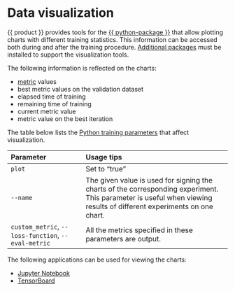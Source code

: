# Data visualization

{{ product }} provides tools for the [{{ python-package }}](../concepts/python-installation.md) that allow plotting charts with different training statistics. This information can be accessed both during and after the training procedure. [Additional packages](../installation/python-installation-additional-data-visualization-packages.md) must be installed to support the visualization tools.

The following information is reflected on the charts:
- [metric](../concepts/loss-functions.md) values
- best metric values on the validation dataset
- elapsed time of training
- remaining time of training
- current metric value
- metric value on the best iteration

The table below lists the [Python training parameters](../references/training-parameters/index.md) that affect visualization.

**Parameter** | **Usage tips**
:-------- | :---------
`plot` | Set to <q>true</q>
`--name` | The given value is used for signing the charts of the corresponding experiment. This parameter is useful when viewing results of different experiments on one chart.
`custom_metric`, `--loss-function`, `--eval-metric` | All the metrics specified in these parameters are output.


The following applications can be used for viewing the charts:
- [Jupyter Notebook](visualization_jupyter-notebook.md)
- [TensorBoard](visualization_tensorboard.md)

